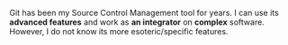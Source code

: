 Git has been my Source Control Management tool for years. I can use its **advanced features** and work as **an integrator** on **complex** software. However, I do not know its more esoteric/specific features.
